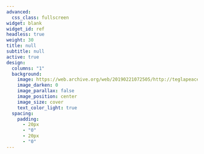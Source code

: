 ```yaml
---
advanced:
  css_class: fullscreen
widget: blank
widget_id: ref
headless: true
weight: 30
title: null
subtitle: null
active: true
design:
  columns: "1"
  background:
    image: https://web.archive.org/web/20190221072505/http://teglapeacefoundation.org/
    image_darken: 0
    image_parallax: false
    image_position: center
    image_size: cover
    text_color_light: true
  spacing:
    padding:
      - 20px
      - "0"
      - 20px
      - "0"
---
```

